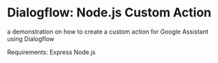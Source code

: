 # Dialogflow: Node.js Custom Action 
a demonstration on how to create a custom action for Google Assistant using Dialogflow

Requirements:
  Express
  Node.js
